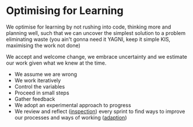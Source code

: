 # Optimising for Learning

We optimise for learning by not rushing into code, thinking more and planning well, such that we can uncover the simplest solution to a problem eliminating waste (you ain't gonna need it YAGNI, keep it simple KIS, maximising the work not done)

We accept and welcome change, we embrace uncertainty and we estimate our work given what we knew at the time.

- We assume we are wrong
- We work iteratively
- Control the variables
- Proceed in small steps
- Gather feedback
- We adopt an experimental approach to progress
- We review and reflect ([inspection](https://www.scrum.org/resources/blog/three-pillars-empiricism-scrum)) every sprint to find ways to improve our processes and ways of working ([adaption](https://www.scrum.org/resources/blog/three-pillars-empiricism-scrum))
